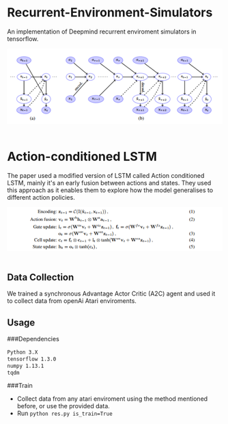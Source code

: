 # Recurrent-Environment-Simulators
An implementation of Deepmind recurrent enviroment simulators in tensorflow. 


<div align="center">
<img src="imgs/2.png"><br><br>
</div>

# Action-conditioned LSTM
The paper used a modified version of LSTM called Action conditioned LSTM, mainly it's an early fusion between actions and states. They used this approach as it enables them to explore how the model generalises to different action policies.


<div align="center">
<img src="imgs/1.png"><br><br>
</div>

## Data Collection
We trained a synchronous Advantage Actor Critic (A2C) agent and used it to collect data from openAi Atari enviroments.


## Usage
  ###Dependencies
```
Python 3.X
tensorflow 1.3.0
numpy 1.13.1
tqdm
```
  ###Train

  - Collect data from any atari enviroment using the method mentioned before, or use the provided data.
- Run ```python res.py is_train=True```


